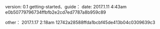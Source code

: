 version: 0.1
getting-started、guide：
  date: 2017.1.11 4:43am
  e0b50779796734ffbfb2e2cd7ed7787a8b959c89

other：
  2017.1.17 2:18am
  12742a28588ffda1bcbf45de413b04c0309639c3
